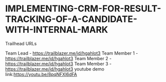 # IMPLEMENTING-CRM-FOR-RESULT-TRACKING-OF-A-CANDIDATE-WITH-INTERNAL-MARK

Trailhead URLs

Team Lead - https://trailblazer.me/id/hgahlot3
Team Member 1 -https://trailblazer.me/id/hgahlot3
Team Member 2 -https://trailblazer.me/id/hgahlot3
Team Member 3 -https://trailblazer.me/id/hgahlot3
youtube demo link:https://youtu.be/8pqNFXl6dFA
